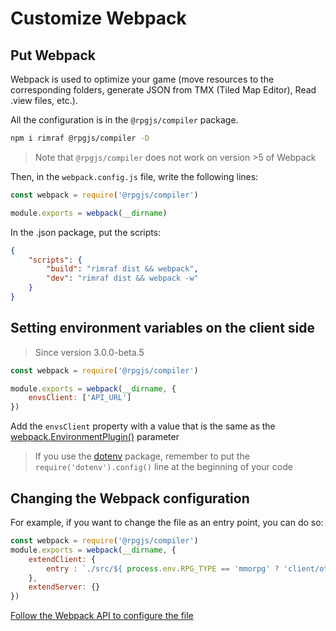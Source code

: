 # Customize Webpack

## Put Webpack

Webpack is used to optimize your game (move resources to the corresponding folders, generate JSON from TMX (Tiled Map Editor), Read .view files, etc.).

All the configuration is in the `@rpgjs/compiler` package.

```bash
npm i rimraf @rpgjs/compiler -D
```

> Note that `@rpgjs/compiler` does not work on version >5 of Webpack

Then, in the `webpack.config.js` file, write the following lines:

```js
const webpack = require('@rpgjs/compiler')

module.exports = webpack(__dirname)
```

In the .json package, put the scripts:

```json
{
    "scripts": {
        "build": "rimraf dist && webpack",
        "dev": "rimraf dist && webpack -w"
    }
}
```

## Setting environment variables on the client side

> Since version 3.0.0-beta.5

```js
const webpack = require('@rpgjs/compiler')

module.exports = webpack(__dirname, {
    envsClient: ['API_URL']
})
```

Add the `envsClient` property with a value that is the same as the [webpack.EnvironmentPlugin()](https://webpack.js.org/plugins/environment-plugin) parameter

> If you use the [dotenv](https://www.npmjs.com/package/dotenv) package, remember to put the `require('dotenv').config()` line at the beginning of your code

## Changing the Webpack configuration

For example, if you want to change the file as an entry point, you can do so:

```js
const webpack = require('@rpgjs/compiler')
module.exports = webpack(__dirname, {
    extendClient: {
        entry : `./src/${ process.env.RPG_TYPE == 'mmorpg' ? 'client/otherfile.ts' : 'standalone/otherfile.ts' }`
    },
    extendServer: {}
})
```

[Follow the Webpack API to configure the file](https://webpack.js.org/)